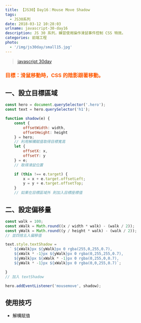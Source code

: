 ```yaml
---
title: 【JS30】Day16：Mouse Move Shadow
tags:
  - JS30系列
date: 2018-03-12 10:28:03
urlname: javascript-30-day16
description: JS 30 系列，練習使用操作滑鼠事件控制 CSS 特效。
categories: 前端工程
photo:
  - '/img/js30day/small15.jpg'
---
```


> [javascript 30day](https://javascript30.com/)

<!-- more -->

### <span style="color:#ff5900">目標：滑鼠移動時，CSS 的陰影跟著移動。</span>

## 一、設立目標區域

```js
const hero = document.querySelector('.hero');
const text = hero.querySelector('h1');
```

```js
function shadow(e) {
    const {
        offsetWidth: width,
        offsetHeight: height
    } = hero;
    // 利用解構賦值取得目標寬高
    let {
        offsetX: x,
        offsetY: y
    } = e;
    // 取得滑鼠位置

    if (this !== e.target) {
        x = x + e.target.offsetLeft;
        y = y + e.target.offsetTop;
    }
    // 如果在目標區域外 則加入目標座標值
```

## 二、設定偏移量

```js
const walk = 100;
const xWalk = Math.round((x / width * walk) - (walk / 2));
const yWalk = Math.round((y / height * walk) - (walk / 2));
// 並四捨五入偏移值

text.style.textShadow =
  ` ${xWalk}px ${yWalk}px 0 rgba(255,0,255,0.7),
    ${xWalk * -1}px ${yWalk}px 0 rgba(0,255,255,0.7),
    ${yWalk}px ${xWalk * -1}px 0 rgba(0,255,0,0.7),
    ${yWalk * -1}px ${xWalk}px 0 rgba(0,0,255,0.7)`;

}
// 加入 textShadow

hero.addEventListener('mousemove', shadow);
```

## 使用技巧

- 解構賦值
